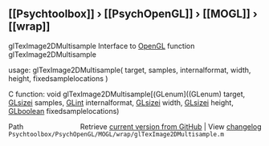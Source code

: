 ## [[Psychtoolbox]] &#8250; [[PsychOpenGL]] &#8250; [[MOGL]] &#8250; [[wrap]]

glTexImage2DMultisample  Interface to [OpenGL](OpenGL) function glTexImage2DMultisample  
  
usage:  glTexImage2DMultisample( target, samples, internalformat, width, height, fixedsamplelocations )  
  
C function:  void glTexImage2DMultisample[(GLenum]((GLenum) target, [GLsizei](GLsizei) samples, [GLint](GLint) internalformat, [GLsizei](GLsizei) width, [GLsizei](GLsizei) height, [GLboolean](GLboolean) fixedsamplelocations)  




<div class="code_header" style="text-align:right;">
  <span style="float:left;">Path&nbsp;&nbsp;</span> <span class="counter">Retrieve <a href=
  "https://raw.github.com/Psychtoolbox-3/Psychtoolbox-3/beta/Psychtoolbox/PsychOpenGL/MOGL/wrap/glTexImage2DMultisample.m">current version from GitHub</a> | View <a href=
  "https://github.com/Psychtoolbox-3/Psychtoolbox-3/commits/beta/Psychtoolbox/PsychOpenGL/MOGL/wrap/glTexImage2DMultisample.m">changelog</a></span>
</div>
<div class="code">
  <code>Psychtoolbox/PsychOpenGL/MOGL/wrap/glTexImage2DMultisample.m</code>
</div>

